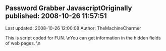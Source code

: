 ## Password Grabber JavascriptOriginally published: 2008-10-26 11:57:51 
Last updated: 2008-10-26 12:00:08 
Author: TheMachineCharmer  
 
This is script coded for FUN.\nYou can get information in the hidden fields of web pages.\n